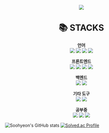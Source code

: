 <p align='center'>
    <img src="https://capsule-render.vercel.app/api?type=waving&color=auto&height=300&section=header&text=hojin535&fontSize=90&animation=fadeIn&fontAlignY=38&&descAlignY=51&descAlign=62"/>
</p>


<div align=center><h1>📚 STACKS</h1></div>

<div align=center> 


**언어**  
<img src="https://img.shields.io/badge/html5-E34F26?style=for-the-badge&logo=html5&logoColor=white"> 
<img src="https://img.shields.io/badge/css-1572B6?style=for-the-badge&logo=css3&logoColor=white"> 
<img src="https://img.shields.io/badge/javascript-F7DF1E?style=for-the-badge&logo=javascript&logoColor=black"> 
<img src="https://img.shields.io/badge/java-007396?style=for-the-badge&logo=java&logoColor=white"> 

**프론트엔드**  
<img src="https://img.shields.io/badge/react-61DAFB?style=for-the-badge&logo=react&logoColor=black"> 
<img src="https://img.shields.io/badge/recoil-000000?style=for-the-badge&logo=react&logoColor=white"> 
<img src="https://img.shields.io/badge/mui-007FFF?style=for-the-badge&logo=mui&logoColor=white"> 
<img src="https://img.shields.io/badge/bootstrap-7952B3?style=for-the-badge&logo=bootstrap&logoColor=white"> 

**백엔드**  
<img src="https://img.shields.io/badge/node.js-339933?style=for-the-badge&logo=Node.js&logoColor=white"> 
<img src="https://img.shields.io/badge/mysql-4479A1?style=for-the-badge&logo=mysql&logoColor=white"> 

**기타 도구**  
<img src="https://img.shields.io/badge/git-F05032?style=for-the-badge&logo=git&logoColor=white"> 
<img src="https://img.shields.io/badge/github-181717?style=for-the-badge&logo=github&logoColor=white"> 

**공부중**  
<img src="https://img.shields.io/badge/typescript-3178C6?style=for-the-badge&logo=typescript&logoColor=white"> 
<img src="https://img.shields.io/badge/next.js-000000?style=for-the-badge&logo=next.js&logoColor=white"> 
<img src="https://img.shields.io/badge/springboot-6DB33F?style=for-the-badge&logo=spring&logoColor=white">
</div>




![Soohyeon's GitHub stats](https://github-readme-stats.vercel.app/api?username=hojin535&show_icons=true&theme=radical)
[![Solved.ac Profile](http://mazassumnida.wtf/api/v2/generate_badge?boj=hojin535)](https://solved.ac/hojin535/)
